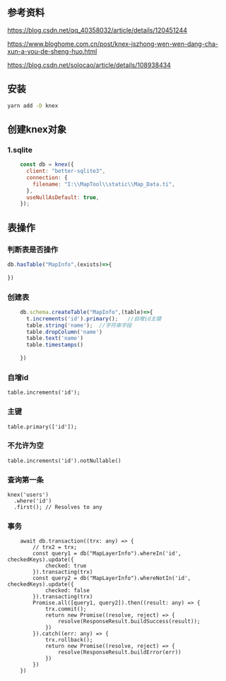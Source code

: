 ## 参考资料

https://blog.csdn.net/qq_40358032/article/details/120451244

https://www.bloghome.com.cn/post/knex-jszhong-wen-wen-dang-cha-xun-a-you-de-sheng-huo.html

https://blog.csdn.net/solocao/article/details/108938434

## 安装

```bash
yarn add -D knex
```



## 创建knex对象

### 1.sqlite

```javascript
    const db = knex({
      client: "better-sqlite3",
      connection: {
        filename: "I:\\MapTool\\static\\Map_Data.ti",
      },
      useNullAsDefault: true,
    });
```





## 表操作

### 判断表是否操作

```javascript
db.hasTable("MapInfo",(exists)=>{
    
})
```

### 创建表

```javascript
    db.schema.createTable("MapInfo",(table)=>{
      t.increments('id').primary();   //自增id主键
      table.string('name');  //字符串字段
      table.dropColumn('name')
      table.text('name')
      table.timestamps()
      
    })
```

### 自增id

```
table.increments('id');
```

### 主键

```
table.primary(['id']);
```

### 不允许为空

```
table.increments('id').notNullable()
```

### 查询第一条

```
knex('users')
  .where('id')
  .first(); // Resolves to any
```

### 事务

```
    await db.transaction((trx: any) => {
        // trx2 = trx;
        const query1 = db("MapLayerInfo").whereIn('id', checkedKeys).update({
            checked: true
        }).transacting(trx)
        const query2 = db("MapLayerInfo").whereNotIn('id', checkedKeys).update({
            checked: false
        }).transacting(trx)
        Promise.all([query1, query2]).then((result: any) => {
            trx.commit();
            return new Promise((resolve, reject) => {
                resolve(ResponseResult.buildSuccess(result));
            })
        }).catch((err: any) => {
            trx.rollback();
            return new Promise((resolve, reject) => {
                resolve(ResponseResult.buildError(err))
            })
        })
    })
```

